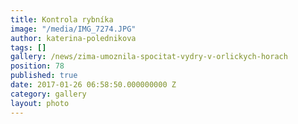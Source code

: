 ```yaml
---
title: Kontrola rybníka
image: "/media/IMG_7274.JPG"
author: katerina-polednikova
tags: []
gallery: /news/zima-umoznila-spocitat-vydry-v-orlickych-horach
position: 78
published: true
date: 2017-01-26 06:58:50.000000000 Z
category: gallery
layout: photo
---
```


